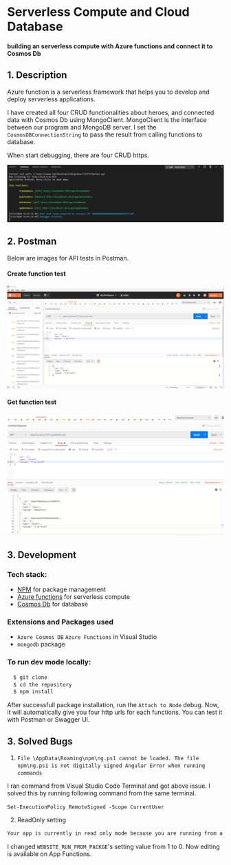 
# Serverless Compute and Cloud Database

#### building an serverless compute with Azure functions and connect it to Cosmos Db

## 1. Description

Azure function is a serverless framework that helps you to develop and deploy serverless applications. 

I have created all four CRUD functionalities about heroes, and connected data with Cosmos Db using MongoClient. MongoClient is the interface between our program and MongoDB server. I set the `CosmosDBConnectionString` to pass the result from calling functions to database. 

When start debugging, there are four CRUD https.

<img src="Img/http.png" width="700px" />

## 2. Postman 

Below are images for API tests in Postman. 

#### Create function test

<img src="Img/create.png" width="700px" />

#### Get function test

<img src="Img/get.png" width="700px" />

## 3. Development

### Tech stack:

+ [NPM](https://www.npmjs.com/) for package management
+ [Azure functions](https://azure.microsoft.com/en-us/services/functions/?&ef_id=CjwKCAjwkun1BRAIEiwA2mJRWTnECYvz_9H5LYcwGeD4xYNMsMLUJMVdNABo2YQzlaZIEWyizWOu9RoCXqIQAvD_BwE:G:s&OCID=AID2000128_SEM_CjwKCAjwkun1BRAIEiwA2mJRWTnECYvz_9H5LYcwGeD4xYNMsMLUJMVdNABo2YQzlaZIEWyizWOu9RoCXqIQAvD_BwE:G:s&gclid=CjwKCAjwkun1BRAIEiwA2mJRWTnECYvz_9H5LYcwGeD4xYNMsMLUJMVdNABo2YQzlaZIEWyizWOu9RoCXqIQAvD_BwE) for serverless compute
+ [Cosmos Db](https://docs.microsoft.com/en-us/azure/cosmos-db/introduction) for database

### Extensions and Packages used
* `Azure Cosmos DB` `Azure Functions` in Visual Studio
* `mongodb` package

### To run dev mode locally:

```bash
  $ git clone 
  $ cd the repository
  $ npm install
```

After successfull package installation, run the `Attach to Node` debug.
Now, it will automatically give you four http urls for each functions. You can test it with Postman or Swagger UI.

## 3. Solved Bugs

1. `File \AppData\Roaming\npm\ng.ps1 cannot be loaded. The file npm\ng.ps1 is not digitally signed Angular Error when running commands`

I ran command from Visual Studio Code Terminal and got above issue. I solved this by running following command from the same terminal.<br/>

`Set-ExecutionPolicy RemoteSigned -Scope CurrentUser`

2. ReadOnly setting 
```bash
Your app is currently in read only mode because you are running from a package file. To make any changes update the content in your zip file and WEBSITE_RUN_FROM_PACKAGE app setting.
```
I changed `WEBSITE_RUN_FROM_PACKGE`'s setting value from 1 to 0. Now editing is available on App Functions.








